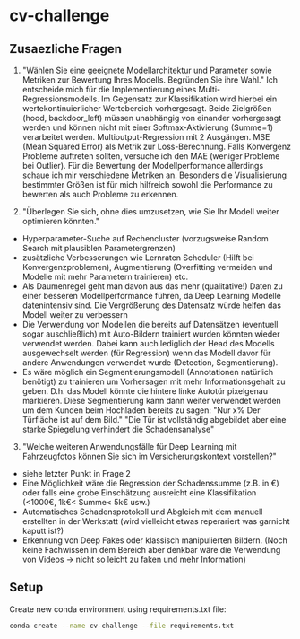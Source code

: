 # cv-challenge

## Zusaezliche Fragen
1. "Wählen Sie eine geeignete Modellarchitektur und Parameter sowie Metriken zur Bewertung Ihres Modells. Begründen Sie ihre Wahl."
Ich entscheide mich für die Implementierung eines Multi-Regressionsmodells. Im Gegensatz zur Klassifikation wird hierbei ein wertekontinuierlicher Wertebereich vorhergesagt. Beide Zielgrößen (hood, backdoor_left) müssen unabhängig von einander vorhergesagt werden und können nicht mit einer Softmax-Aktivierung (Summe=1) verarbeitet werden. Multioutput-Regression mit 2 Ausgängen. MSE (Mean Squared Error) als Metrik zur Loss-Berechnung. Falls Konvergenz Probleme auftreten sollten, versuche ich den MAE (weniger Probleme bei Outlier). Für die Bewertung der Modellperformance allerdings schaue ich mir verschiedene Metriken an. Besonders die Visualisierung bestimmter Größen ist für mich hilfreich sowohl die Performance zu bewerten als auch Probleme zu erkennen.


2. "Überlegen Sie sich, ohne dies umzusetzen, wie Sie Ihr Modell weiter optimieren könnten."
* Hyperparameter-Suche auf Rechencluster (vorzugsweise Random Search mit plausiblen Parametergrenzen)
* zusätzliche Verbesserungen wie Lernraten Scheduler (Hilft bei Konvergenzproblemen), Augmentierung (Overfitting vermeiden und Modelle mit mehr Parametern trainieren) etc.
* Als Daumenregel geht man davon aus das mehr (qualitative!) Daten zu einer besseren Modellperformance führen, da Deep Learning Modelle datenintensiv sind. Die Vergrößerung des Datensatz würde helfen das Modell weiter zu verbessern
* Die Verwendung von Modellen die bereits auf Datensätzen (eventuell sogar auschließlich) mit Auto-Bildern trainiert wurden könnten wieder verwendet werden. Dabei kann auch lediglich der Head des Modells ausgewechselt werden (für Regression) wenn das Modell davor für andere Anwendungen verwendet wurde (Detection, Segmentierung).
* Es wäre möglich ein Segmentierungsmodell (Annotationen natürlich benötigt) zu trainieren um Vorhersagen mit mehr Informationsgehalt zu geben. D.h. das Modell könnte die hintere linke Autotür pixelgenau markieren. Diese Segmentierung kann dann weiter verwendet werden um dem Kunden beim Hochladen bereits zu sagen: "Nur x% Der Türfläche ist auf dem Bild." "Die Tür ist vollständig abgebildet aber eine starke Spiegelung verhindert die Schadensanalyse"

3. "Welche weiteren Anwendungsfälle für Deep Learning mit Fahrzeugfotos können Sie sich im Versicherungskontext vorstellen?"
* siehe letzter Punkt in Frage 2
* Eine Möglichkeit wäre die Regression der Schadenssumme (z.B. in €) oder falls eine grobe Einschätzung ausreicht eine Klassifikation (<1000€, 1k€< Summe< 5k€ usw.)
* Automatisches Schadensprotokoll und Abgleich mit dem manuell erstellten in der Werkstatt (wird vielleicht etwas reperariert was garnicht kaputt ist?)
* Erkennung von Deep Fakes oder klassisch manipulierten Bildern. (Noch keine Fachwissen in dem Bereich aber denkbar wäre die Verwendung von Videos -> nicht so leicht zu faken und mehr Information)

## Setup
Create new conda environment using requirements.txt file:
```bash
conda create --name cv-challenge --file requirements.txt
```